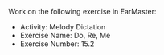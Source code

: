 Work on the following exercise in EarMaster:
- Activity: Melody Dictation
- Exercise Name: Do, Re, Me
- Exercise Number: 15.2
